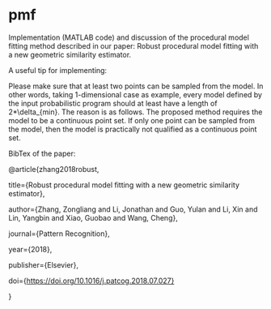 # pmf
Implementation (MATLAB code) and discussion of the procedural model fitting method described in our paper: Robust procedural model fitting with a new geometric similarity estimator. 


A useful tip for implementing:

Please make sure that at least two points can be sampled from the model. In other words, taking 1-dimensional case as example, every model defined by the input probabilistic program should at least have a length of 2*\delta_{min}. The reason is as follows. The proposed method requires the model to be a continuous point set. If only one point can be sampled from the model, then the model is practically not qualified as a continuous point set.


BibTex of the paper:

@article{zhang2018robust,

  title={Robust procedural model fitting with a new geometric similarity estimator},
  
  author={Zhang, Zongliang and Li, Jonathan and Guo, Yulan and Li, Xin and Lin, Yangbin and Xiao, Guobao and Wang, Cheng},
  
  journal={Pattern Recognition},
  
  year={2018},
  
  publisher={Elsevier},
  
  doi={https://doi.org/10.1016/j.patcog.2018.07.027}
  
}
